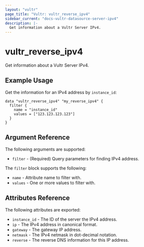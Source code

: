 ```yaml
---
layout: "vultr"
page_title: "Vultr: vultr_reverse_ipv4"
sidebar_current: "docs-vultr-datasource-server-ipv4"
description: |-
  Get information about a Vultr Server IPv4.
---
```


# vultr_reverse_ipv4

Get information about a Vultr Server IPv4.

## Example Usage

Get the information for an IPv4 address by `instance_id`:

```hcl
data "vultr_reverse_ipv4" "my_reverse_ipv4" {
  filter {
    name = "instance_id"
    values = ["123.123.123.123"]
  }
}
```

## Argument Reference

The following arguments are supported:

* `filter` - (Required) Query parameters for finding IPv4 address.

The `filter` block supports the following:

* `name` - Attribute name to filter with.
* `values` - One or more values to filter with.

## Attributes Reference

The following attributes are exported:

* `instance_id` - The ID of the server the IPv4 address.
* `ip` - The IPv4 address in canonical format.
* `gateway` - The gateway IP address.
* `netmask` - The IPv4 netmask in dot-decimal notation.
* `reverse` - The reverse DNS information for this IP address.
